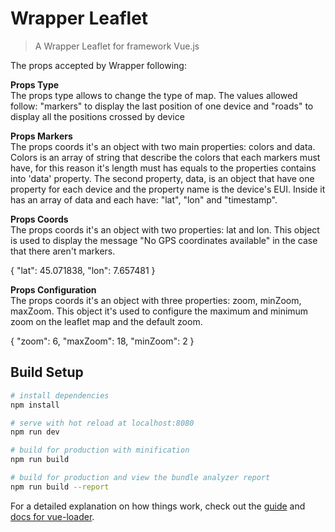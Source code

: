# Wrapper Leaflet

> A Wrapper Leaflet for framework Vue.js

The props accepted by Wrapper following:

<b>Props Type</b>
<br>
The props type allows to change the type of map. The values allowed follow: "markers" to display the last position of one device and "roads" to display all the positions crossed by device

<b>Props Markers</b>
<br>
The props coords it's an object with two main properties: colors and data. Colors is an array of string that describe the colors that each markers must have, for this reason it's length must has equals to the properties contains into 'data' property. The second property, data, is an object that have one property for each device and the property name is the device's EUI. Inside it has an array of data and each have: "lat", "lon" and "timestamp".

<b>Props Coords</b>
<br>
The props coords it's an object with two properties: lat and lon. This object is used to display the message "No GPS coordinates available" in the case that there aren't markers.

{ "lat": 45.071838, "lon": 7.657481 }

<b>Props Configuration</b>
<br>
The props coords it's an object with three properties: zoom, minZoom, maxZoom. This object it's used to configure the maximum and minimum zoom on the leaflet map and the default zoom.

{ "zoom": 6, "maxZoom": 18, "minZoom": 2 }

## Build Setup

``` bash
# install dependencies
npm install

# serve with hot reload at localhost:8080
npm run dev

# build for production with minification
npm run build

# build for production and view the bundle analyzer report
npm run build --report
```

For a detailed explanation on how things work, check out the [guide](http://vuejs-templates.github.io/webpack/) and [docs for vue-loader](http://vuejs.github.io/vue-loader).
